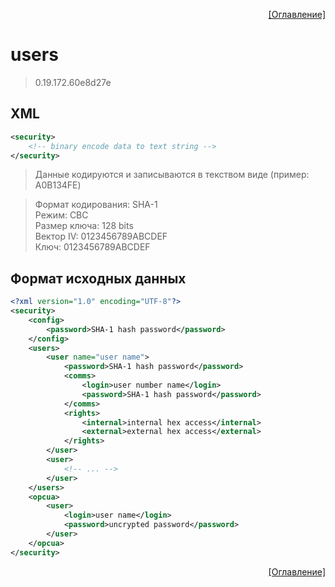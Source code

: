 <p align='right'><a href='index.html'>[Оглавление]</a></p>

# users
> 0.19.172.60e8d27e
## XML
````xml
<security>
	<!-- binary encode data to text string -->
</security>
````

> Данные кодируются и записываются в текством виде (пример: A0B134FE)

> Формат кодирования: SHA-1</br>Режим: CBC</br>Размер ключа: 128 bits</br>Вектор IV: 0123456789ABCDEF</br>Ключ: 0123456789ABCDEF</br>

## Формат исходных данных
````xml
<?xml version="1.0" encoding="UTF-8"?>
<security>
	<config>
		<password>SHA-1 hash password</password>
	</config>
	<users>
		<user name="user name">
			<password>SHA-1 hash password</password>
			<comms>
				<login>user number name</login>
				<password>SHA-1 hash password</password>
			</comms>
			<rights>
				<internal>internal hex access</internal>
				<external>external hex access</external>
			</rights>
		</user>
		<user>
			<!-- ... -->
		</user>
	</users>
	<opcua>
		<user>
			<login>user name</login>
			<password>uncrypted password</password>
		</user>
	</opcua>
</security>
````


<p align='right'><a href='index.html'>[Оглавление]</a></p>


